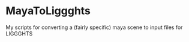 # MayaToLiggghts
My scripts for converting a (fairly specific) maya scene to input files for LIGGGHTS

